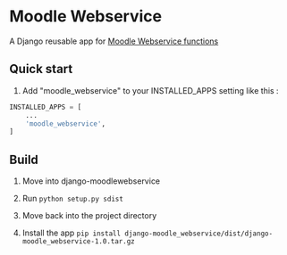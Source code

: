 # Moodle Webservice

A Django reusable app for [Moodle Webservice functions](https://docs.moodle.org/dev/Web_service_API_functions)

## Quick start

1. Add "moodle_webservice" to your INSTALLED_APPS setting like this :

```python
INSTALLED_APPS = [
    ...
    'moodle_webservice',
]
```

## Build

1. Move into django-moodlewebservice

2. Run `python setup.py sdist`

3. Move back into the project directory

4. Install the app `pip install django-moodle_webservice/dist/django-moodle_webservice-1.0.tar.gz`
